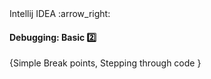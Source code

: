 <link rel="stylesheet" href="{{baseUrl}}/css/textbook.css">

<div class="website-content">

<div id="path">Intellij IDEA :arrow_right: </div>

<div id="title">

#### Debugging: Basic :two:

</div>

<div id="body">

{Simple Break points, Stepping through code }

</div>

</div>
